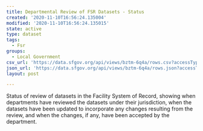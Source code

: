 ```yaml
---
title: Departmental Review of FSR Datasets - Status
created: '2020-11-10T16:56:24.135004'
modified: '2020-11-10T16:56:24.135015'
state: active
type: dataset
tags:
  - Fsr
groups:
  - Local Government
csv_url: 'https://data.sfgov.org/api/views/bztm-6q4a/rows.csv?accessType=DOWNLOAD'
json_url: 'https://data.sfgov.org/api/views/bztm-6q4a/rows.json?accessType=DOWNLOAD'
layout: post

---
```

Status of review of datasets in the Facility System of Record, showing when departments have reviewed the datasets under their jurisdiction, when the datasets have been updated to incorporate any changes resulting from the review, and when the changes, if any, have been accepted by the department.
